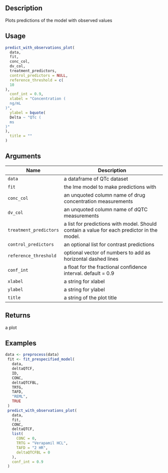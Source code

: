## Description

Plots predictions of the model with observed values

## Usage

```r
predict_with_observations_plot(
  data,
  fit,
  conc_col,
  dv_col,
  treatment_predictors,
  control_predictors = NULL,
  reference_threshold = c(
  10
),
  conf_int = 0.9,
  xlabel = "Concentration (
  ng/mL
)",
  ylabel = bquote(
  Delta ~ "QTc (
  ms
)"
),
  title = ""
)
```

## Arguments

| Name | Description |
|------|-------------|
| `data` | a dataframe of QTc dataset |
| `fit` | the lme model to make predictions with |
| `conc_col` | an unquoted column name of drug concentration measurements |
| `dv_col` | an unquoted column name of dQTC measurements |
| `treatment_predictors` | a list for predictions with model. Should contain a value for each predictor in the model. |
| `control_predictors` | an optional list for contrast predictions |
| `reference_threshold` | optional vector of numbers to add as horizontal dashed lines |
| `conf_int` | a float for the fractional confidence interval. default = 0.9 |
| `xlabel` | a string for xlabel |
| `ylabel` | a string for ylabel |
| `title` | a string of the plot title |

## Returns

a plot

## Examples

```r
data <- preprocess(data)
 fit <- fit_prespecified_model(
   data,
   deltaQTCF,
   ID,
   CONC,
   deltaQTCFBL,
   TRTG,
   TAFD,
   "REML",
   TRUE
 )
 predict_with_observations_plot(
   data,
   fit,
   CONC,
   deltaQTCF,
   list(
     CONC = 0,
     TRTG = "Verapamil HCL",
     TAFD = "2 HR",
     deltaQTCFBL = 0
   ),
   conf_int = 0.9
 )
```



